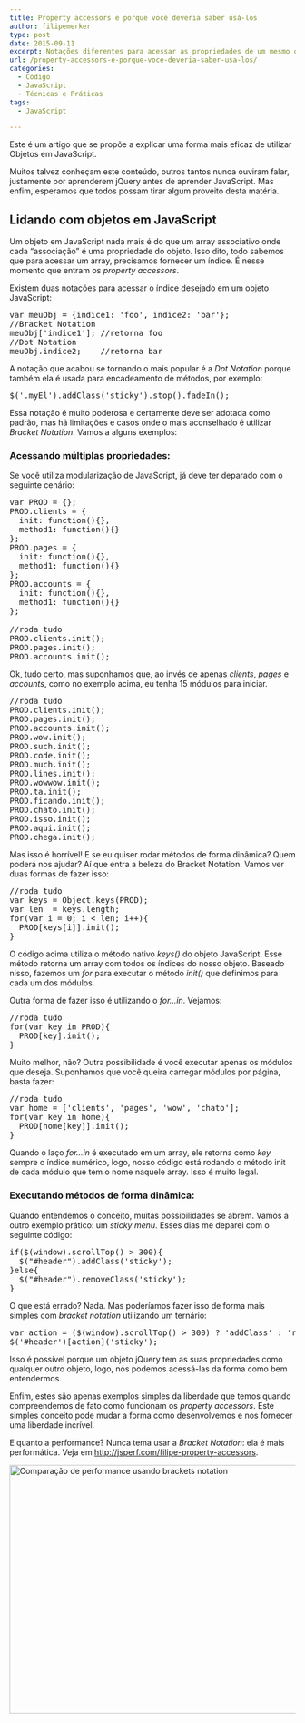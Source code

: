 ```yaml
---
title: Property accessors e porque você deveria saber usá-los
author: filipemerker
type: post
date: 2015-09-11
excerpt: Notações diferentes para acessar as propriedades de um mesmo objeto em JavaScript
url: /property-accessors-e-porque-voce-deveria-saber-usa-los/
categories:
  - Código
  - JavaScript
  - Técnicas e Práticas
tags:
  - JavaScript

---
```

Este é um artigo que se propõe a explicar uma forma mais eficaz de utilizar Objetos em JavaScript.

Muitos talvez conheçam este conteúdo, outros tantos nunca ouviram falar, justamente por aprenderem jQuery antes de aprender JavaScript. Mas enfim, esperamos que todos possam tirar algum proveito desta matéria.

## Lidando com objetos em JavaScript

Um objeto em JavaScript nada mais é do que um array associativo onde cada &#8220;associação&#8221; é uma propriedade do objeto. Isso dito, todo sabemos que para acessar um array, precisamos fornecer um índice. É nesse momento que entram os _property accessors_.

Existem duas notações para acessar o índice desejado em um objeto JavaScript:

<pre class="lang-javascript">var meuObj = {indice1: 'foo', indice2: 'bar'};
//Bracket Notation
meuObj['indice1']; //retorna foo
//Dot Notation
meuObj.indice2;    //retorna bar
</pre>

A notação que acabou se tornando o mais popular é a _Dot Notation_ porque também ela é usada para encadeamento de métodos, por exemplo:

<pre class="lang-javascript">$('.myEl').addClass('sticky').stop().fadeIn();
</pre>

Essa notação é muito poderosa e certamente deve ser adotada como padrão, mas há limitações e casos onde o mais aconselhado é utilizar _Bracket Notation_. Vamos a alguns exemplos:

### Acessando múltiplas propriedades:

Se você utiliza modularização de JavaScript, já deve ter deparado com o seguinte cenário:

<pre class="lang-javascript">var PROD = {};
PROD.clients = {
  init: function(){},
  method1: function(){}
};
PROD.pages = {
  init: function(){},
  method1: function(){}
};
PROD.accounts = {
  init: function(){},
  method1: function(){}
};

//roda tudo
PROD.clients.init();
PROD.pages.init();
PROD.accounts.init();
</pre>

Ok, tudo certo, mas suponhamos que, ao invés de apenas _clients_, _pages_ e _accounts_, como no exemplo acima, eu tenha 15 módulos para iniciar.

<pre class="lang-javascript">//roda tudo
PROD.clients.init();
PROD.pages.init();
PROD.accounts.init();
PROD.wow.init();
PROD.such.init();
PROD.code.init();
PROD.much.init();
PROD.lines.init();
PROD.wowwow.init();
PROD.ta.init();
PROD.ficando.init();
PROD.chato.init();
PROD.isso.init();
PROD.aqui.init();
PROD.chega.init();
</pre>

Mas isso é horrível! E se eu quiser rodar métodos de forma dinâmica? Quem poderá nos ajudar? Aí que entra a beleza do Bracket Notation. Vamos ver duas formas de fazer isso:

<pre class="lang-javascript">//roda tudo
var keys = Object.keys(PROD);
var len  = keys.length;
for(var i = 0; i &lt; len; i++){
  PROD[keys[i]].init();
}
</pre>

O código acima utiliza o método nativo _keys()_ do objeto JavaScript. Esse método retorna um array com todos os índices do nosso objeto. Baseado nisso, fazemos um _for_ para executar o método _init()_ que definimos para cada um dos módulos.

Outra forma de fazer isso é utilizando o _for&#8230;in_. Vejamos:

<pre class="lang-javascript">//roda tudo
for(var key in PROD){
  PROD[key].init();
}
</pre>

Muito melhor, não? Outra possibilidade é você executar apenas os módulos que deseja. Suponhamos que você queira carregar módulos por página, basta fazer:

<pre class="lang-javascript">//roda tudo
var home = ['clients', 'pages', 'wow', 'chato'];
for(var key in home){
  PROD[home[key]].init();
}
</pre>

Quando o laço _for&#8230;in_ é executado em um array, ele retorna como _key_ sempre o índice numérico, logo, nosso código está rodando o método init de cada módulo que tem o nome naquele array. Isso é muito legal.

### Executando métodos de forma dinâmica:

Quando entendemos o conceito, muitas possibilidades se abrem. Vamos a outro exemplo prático: um _sticky menu_. Esses dias me deparei com o seguinte código:

<pre class="lang-javascript">if($(window).scrollTop() &gt; 300){
  $("#header").addClass('sticky');
}else{
  $("#header").removeClass('sticky');
}
</pre>

O que está errado? Nada. Mas poderíamos fazer isso de forma mais simples com _bracket notation_ utilizando um ternário:

<pre class="lang-javascript">var action = ($(window).scrollTop() &gt; 300) ? 'addClass' : 'removeClass';
$('#header')[action]('sticky');
</pre>

Isso é possível porque um objeto jQuery tem as suas propriedades como qualquer outro objeto, logo, nós podemos acessá-las da forma como bem entendermos.

Enfim, estes são apenas exemplos simples da liberdade que temos quando compreendemos de fato como funcionam os _property accessors_. Este simples conceito pode mudar a forma como desenvolvemos e nos fornecer uma liberdade incrível.

E quanto a performance? Nunca tema usar a _Bracket Notation_: ela é mais performática. Veja em <a href="http://jsperf.com/filipe-property-accessors" target="_blank">http://jsperf.com/filipe-property-accessors</a>.

[<img class="alignnone wp-image-50898 size-full" src="http://tableless.com.br/uploads/2015/08/property.jpg" alt="Comparação de performance usando brackets notation" width="683" height="438" />][1]

 [1]: http://tableless.com.br/uploads/2015/08/property.jpg